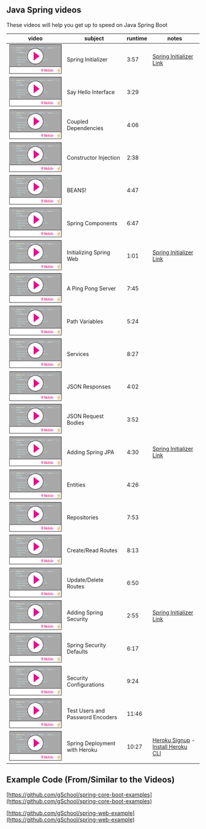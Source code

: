 ## Java Spring videos

These videos will help you get up to speed on Java Spring Boot 

| video                                                           | subject     | runtime                    |  notes |
|---                                                        |---          | ---                    |---|
| [![](video-player.png)](https://vimeo.com/441428156/a1f0d26f67)   | Spring Initializer  | 3:57 | [Spring Initializer Link](https://start.spring.io) | 
| [![](video-player.png)](https://vimeo.com/441429119/8e63cda015)   | Say Hello Interface | 3:29 |  | 
| [![](video-player.png)](https://www.youtube.com/watch?v=Gaf3lkd10U0)   | Coupled Dependencies | 4:06 |  | 
| [![](video-player.png)](https://www.youtube.com/watch?v=9gWW0XPqpHo)   | Constructor Injection | 2:38 |  | 
| [![](video-player.png)](https://www.youtube.com/watch?v=zXfA-1Aw46g)   | BEANS! | 4:47 |  | 
| [![](video-player.png)](https://vimeo.com/441450464/45ea0fbb29)   | Spring Components | 6:47 |  | 
| [![](video-player.png)](https://vimeo.com/441520136/869e87aa47)   | Initializing Spring Web | 1:01 | [Spring Initializer Link](https://start.spring.io)  | 
| [![](video-player.png)](https://vimeo.com/441520143/10381663aa)   | A Ping Pong Server | 7:45 |  | 
| [![](video-player.png)](https://vimeo.com/441520236/8b6d250d50)   | Path Variables | 5:24 |  | 
| [![](video-player.png)](https://vimeo.com/441520302/a717c5b863)   | Services | 8:27 |  | 
| [![](video-player.png)](https://www.youtube.com/watch?v=UDGnjT_1IQQ)   | JSON Responses | 4:02 |  | 
| [![](video-player.png)](https://www.youtube.com/watch?v=jhewMmhYFQo)   | JSON Request Bodies | 3:52 |  | 
| [![](video-player.png)](https://vimeo.com/441520747/f4641ff9ed)   | Adding Spring JPA | 4:30 | [Spring Initializer Link](https://start.spring.io) | 
| [![](video-player.png)](https://vimeo.com/441520804/aa0f845b8e)   | Entities | 4:26 |  | 
| [![](video-player.png)](https://vimeo.com/441520860/c0d179ff45)   | Repositories | 7:53 |  | 
| [![](video-player.png)](https://www.youtube.com/watch?v=du4Idhv1K5Q)   | Create/Read Routes | 8:13 |  | 
| [![](video-player.png)](https://www.youtube.com/watch?v=Xnj7m1LvJ-s)   | Update/Delete Routes | 6:50 |  | 
| [![](video-player.png)](https://vimeo.com/441521498/01386af732)   | Adding Spring Security | 2:55 | [Spring Initializer Link](https://start.spring.io) | 
| [![](video-player.png)](https://vimeo.com/441521554/15af855da1)   | Spring Security Defaults | 6:17 |  | 
| [![](video-player.png)](https://vimeo.com/441521635/fb2d67e00e)   | Security Configurations | 9:24 |  | 
| [![](video-player.png)](https://vimeo.com/441521842/7abffe9be2)   | Test Users and Password Encoders | 11:46 |  | 
| [![](video-player.png)](https://vimeo.com/441628886/1d84e4fe0e)   | Spring Deployment with Heroku | 10:27 | [Heroku Signup](https://signup.heroku.com/) - [Install Heroku CLI](https://devcenter.heroku.com/articles/heroku-cli#download-and-install) | 


## Example Code (From/Similar to the Videos)

[https://github.com/gSchool/spring-core-boot-examples](https://github.com/gSchool/spring-core-boot-examples)

[https://github.com/gSchool/spring-web-example](https://github.com/gSchool/spring-web-example)